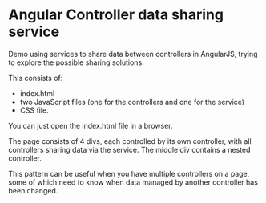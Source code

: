 Angular Controller data sharing service
=======================================

Demo using services to share data between controllers in AngularJS, trying to explore the possible sharing solutions. 

This consists of:
 - index.html
 - two JavaScript files (one for the controllers and one for the service)
 - CSS file.

You can just open the index.html file in a browser.

The page consists of 4 divs, each controlled by its own controller, with all controllers sharing data via the service.
The middle div contains a nested controller. 

This pattern can be useful when you have multiple controllers on a page, some of which need to know when data managed by another controller has been changed.

